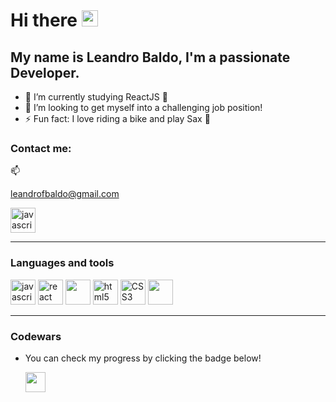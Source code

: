 
<!--
-->

<h1>Hi there <img src="https://i.giphy.com/media/hvRJCLFzcasrR4ia7z/giphy.gif" width="26px"></h1>

<h2 align="left"> My name is Leandro Baldo, I'm a passionate Developer.</h2>




- 🌱 I’m currently studying ReactJS 🚀
- 👯 I’m looking to get myself into a challenging job position!
- ⚡ Fun fact: I love riding a bike and play Sax 🎷


<h3>Contact me:</h3> 📫  
<p>
  <a href="mailto:leandrofbaldo@gmail.com">leandrofbaldo@gmail.com</a>
</p>
<p>
  <a href="https://www.linkedin.com/in/leandrobaldo-developer/" target="_blank" rel="noreferrer"> 
   <img src="https://cdn.jsdelivr.net/gh/devicons/devicon/icons/linkedin/linkedin-original.svg" alt="javascript" heigth="40" width="40px"/>
  </a>
<p>
  
---


<h3>Languages and tools</h3>
<p>
    <a href="https://developer.mozilla.org/en-US/docs/Web/JavaScript/Language_Overview" target="_blank" rel="noreferrer"> 
      <img src="https://cdn.jsdelivr.net/gh/devicons/devicon/icons/javascript/javascript-original.svg" alt="javascript" heigth="40" width="40px" /></a>
    <a href="https://es.reactjs.org/" target="_blank" rel="noreferrer"> 
      <img src="https://cdn.jsdelivr.net/gh/devicons/devicon/icons/react/react-original.svg" alt="react" heigth="40px" width="40px"/></a>
    <a href="https://nodejs.org/es/" target="_blank" rel="noreferrer"> 
      <img src="https://cdn.jsdelivr.net/gh/devicons/devicon/icons/nodejs/nodejs-original.svg" alt="" heigth="40px" width="40px"/></a>
    <a href="https://developer.mozilla.org/en-US/docs/Web/HTML" target="_blank" rel="noreferrer"> 
      <img src="https://cdn.jsdelivr.net/gh/devicons/devicon/icons/html5/html5-original.svg" alt="html5" heigth="40" width="40px"/></a>
    <a href="https://developer.mozilla.org/en-US/docs/Web/CSS" target="_blank" rel="noreferrer"> 
      <img src="https://cdn.jsdelivr.net/gh/devicons/devicon/icons/css3/css3-original.svg" alt="CSS3" heigth="40" width="40px"/></a>
    <a href="https://git-scm.com/" target="_blank" rel="noreferrer"> 
      <img src="https://cdn.jsdelivr.net/gh/devicons/devicon/icons/git/git-original.svg" alt="" heigth="40" width="40px"/></a>
</p>

--------

<h3>Codewars</h3>

<p>
  
- You can check my progress by clicking the badge below!
  
  <a href="https://www.codewars.com/users/LeaBaldo" target="_blank" rel="noreferrer">
    <img src="https://www.codewars.com/users/LeaBaldo/badges/small" height="32px">
  </a>
</p>


